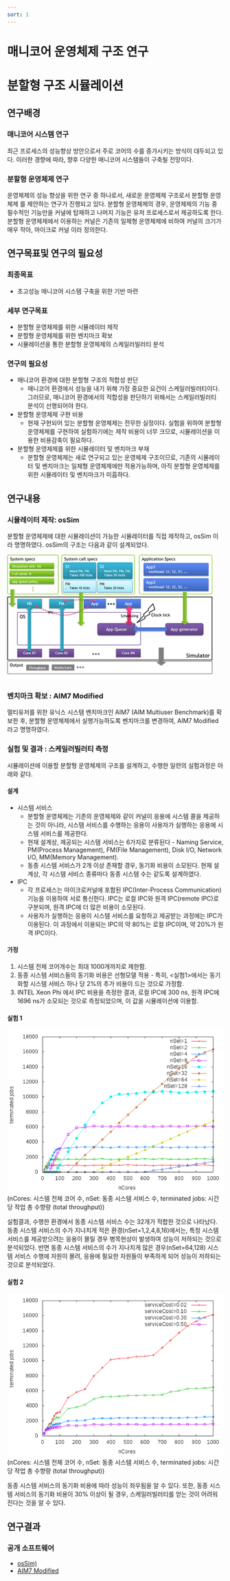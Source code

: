 ```yaml
---
sort: 1
---
```


# 매니코어 운영체제 구조 연구

# 분할형 구조 시뮬레이션

## 연구배경

### 매니코어 시스템 연구

최근 프로세스의 성능향상 방안으로서 주로 코어의 수를 증가시키는 방식이 대두되고 있다. 이러한 경향에 따라, 향후 다양한 매니코어 시스템들이 구축될 전망이다.

### 분할형 운영체제 연구

운영체제의 성능 향상을 위한 연구 중 하나로서, 새로운 운영체제 구조로서 분할형 운영체제 를 제안하는 연구가 진행되고 있다. 분할형 운영체제의 경우, 운영체제의 기능 중 필수적인 기능만을 커널에 탑재하고 나머지 기능은 유저 프로세스로서 제공하도록 한다. 분할형 운영체제에서 이용하는 커널은 기존의 일체형 운영체제에 비하여 커널의 크기가 매우 작아, 마이크로 커널 이라 정의한다.

## 연구목표및 연구의 필요성

### 최종목표

* 초고성능 매니코어 시스템 구축을 위한 기반 마련

### 세부 연구목표

* 분할형 운영체제를 위한 시뮬레이터 제작
* 분할형 운영체제를 위한 벤치마크 확보
* 시뮬레이션을 통한 분할형 운영체제의 스케일러빌러티 분석

### 연구의 필요성

* 매니코어 환경에 대한 분할형 구조의 적합성 판단
  - 매니코어 환경에서 성능을 내기 위해 가장 중요한 요건이 스케일러빌러티이다. 그러므로, 매니코어 환경에서의 적합성을 판단하기 위해서는 스케일러빌러티 분석이 선행되어야 한다.
* 분할형 운영체제 구현 비용
  - 현재 구현되어 있는 분할형 운영체제는 전무한 실정이다. 실험을 위하여 분할형 운영체제를 구현하여 실험하기에는 제작 비용이 너무 크므로, 시뮬레이션을 이용한 비용감축이 필요하다.
* 분할형 운영체제를 위한 시뮬레이터 및 벤치마크 부재
  - 분할형 운영체제는 새로 연구되고 있는 운영체제 구조이므로, 기존의 시뮬레이터 및 벤치마크는 일체형 운영체제에만 적용가능하며, 아직 분할형 운영체제를 위한 시뮬레이터 및 벤치마크가 미흡하다.

## 연구내용

### 시뮬레이터 제작: osSim

분할형 운영체제에 대한 시뮬레이션이 가능한 시뮬레이터를 직접 제작하고, osSim 이라 명명하였다. osSim의 구조는 다음과 같이 설계되었다.

![Structure](/Data/images/01/01-01.png)

### 벤치마크 확보 : AIM7 Modified

멀티유저를 위한 유닉스 시스템 벤치마크인 AIM7 (AIM Multiuser Benchmark)를 확보한 후, 분할형 운영체제에서 실행가능하도록 벤치마크를 변경하여, AIM7 Modified 라고 명명하였다.

### 실험 및 결과 : 스케일러빌러티 측정

시뮬레이션에 이용할 분할형 운영체제의 구조를 설계하고, 수행한 일련의 실험과정은 아래와 같다.

#### 설계

* 시스템 서비스
  - 분할형 운영체제는 기존의 운영체제와 같이 커널이 응용에 시스템 콜을 제공하는 것이 아니라, 시스템 서비스를 수행하는 응용이 사용자가 실행하는 응용에 시스템 서비스를 제공한다.
  - 현재 설계상, 제공되는 시스템 서비스는 6가지로 분류된다 - Naming Service, PM(Process Management), FM(File Management), Disk I/O, Network I/O, MM(Memory Management).
  - 동종 시스템 서비스가 2개 이상 존재할 경우, 동기화 비용이 소모된다. 현재 설계상, 각 시스템 서비스 종류마다 동종 시스템 수는 같도록 설계하였다.
* IPC
  - 각 프로세스는 마이크로커널에 포함된 IPC(Inter-Process Communication) 기능을 이용하여 서로 통신한다. IPC는 로컬 IPC와 원격 IPC(remote IPC)로 구분되며, 원격 IPC에 더 많은 비용이 소모된다.
  - 사용자가 실행하는 응용이 시스템 서비스를 요청하고 제공받는 과정에는 IPC가 이용된다. 이 과정에서 이용되는 IPC의 약 80%는 로컬 IPC이며, 약 20%가 원격 IPC이다.

#### 가정

1. 시스템 전체 코어개수는 최대 1000개까지로 제한함.
2. 동종 시스템 서비스들의 동기화 비용은 선형모델 적용 - 특히, <실험1>에서는 동기화할 시스템 서비스 하나 당 2%의 추가 비용이 드는 것으로 가정함.
3. INTEL Xeon Phi 에서 IPC 비용을 측정한 결과, 로컬 IPC에 300 ns, 원격 IPC에 1696 ns가 소모되는 것으로 측정되었으며, 이 값을 시뮬레이션에 이용함.

#### 실험 1

![Result1](/Data/images/01/01-02.png)
(nCores: 시스템 전체 코어 수, nSet: 동종 시스템 서비스 수, terminated jobs: 시간당 작업 총 수향량 (total throughput))

실험결과, 수행한 환경에서 동종 시스템 서비스 수는 32개가 적합한 것으로 나타났다. 동종 시스템 서비스의 수가 지나치게 적은 환경(nSet=1,2,4,8,16)에서는, 특정 시스템 서비스를 제공받으려는 응용이 몰릴 경우 병목현상이 발생하여 성능이 저하되는 것으로 분석되었다. 반면 동종 시스템 서비스의 수가 지나치게 많은 경우(nSet=64,128) 시스템 서비스 수행에 자원이 몰려, 응용에 필요한 자원들이 부족하게 되어 성능이 저하되는 것으로 분석되었다.

#### 실험 2

![Result2](/Data/images/01/01-03.png)
(nCores: 시스템 전체 코어 수, nSet: 동종 시스템 서비스 수, terminated jobs: 시간당 작업 총 수향량 (total throughput))

동종 시스템 서비스의 동기화 비용에 따라 성능이 좌우됨을 알 수 있다. 또한, 동종 시스템 서비스의 동기화 비용이 30% 이상이 될 경우, 스케일러빌러티를 얻는 것이 어려워 진다는 것을 알 수 있다.

## 연구결과

### 공개 소프트웨어

* [osSim)](https://github.com/yb-kim/osSim)
* [AIM7 Modified](https://github.com/BellScurry/aim7-modified)
